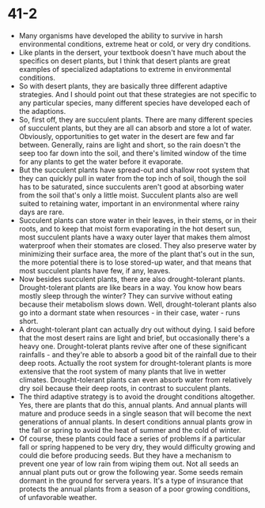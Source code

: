 # 41-2
+ Many organisms have developed the ability to survive in harsh environmental conditions, extreme heat or cold, or very dry conditions.
+ Like plants in the dersert, your textbook doesn't have much about the specifics on desert plants, but I think that desert plants are great examples of specialized adaptations to extreme in environmental conditions.
+ So with desert plants, they are basically three different adaptive strategies. And I should point out that these strategies are not specific to any particular species, many different species have developed each of the adaptions.
+ So, first off, they are succulent plants. There are many different species of succulent plants, but they are all can absorb and store a lot of water. Obviously, opportunities to get water in the desert are few and far between. Generally, rains are light and short, so the rain doesn't the seep too far down into the soil, and there's limited window of the time for any plants to get the water before it evaporate.
+ But the succulent plants have spread-out and shallow  root system that they can quickly pull in water from the top inch of soil, though the soil has to be saturated, since succulents aren't good at absorbing water from the soil that's only a little moist. Succulent plants also are well suited to retaining water, important in an environmental where rainy days are rare.
+ Succulent plants can store water in their leaves, in their stems, or in their roots, and to keep that moist form evaporating in the hot desert sun, most succulent plants have a waxy outer layer that makes them almost waterproof when their stomates are closed. They also preserve water by minimizing their surface area, the more of the plant that's out in the sun, the more potential there is to lose stored-up water, and that means that most succulent plants have few, if any, leaves.
+ Now besides succulent plants, there are also drought-tolerant plants. Drought-tolerant plants are like bears in a way. You know how bears mostly sleep through the winter? They can survive without eating because their metabolism slows down. Well, drought-tolerant plants also go into a dormant state when resources - in their case, water - runs short.
+ A drought-tolerant plant can actually dry out without dying. I said before that the most desert rains are light and brief, but occasionally there's a heavy one. Drought-tolerat plants revive after one of these significant rainfalls - and they're able to absorb a good bit of the rainfall due to their deep roots. Actually the root system for drought-tolerant plants is more extensive that the root system of many plants that live in wetter climates. Drought-tolerant plants can even absorb water from relatively dry soil because their deep roots, in contrast to succulent plants.
+ The third adaptive strategy is to avoid the drought conditions altogether. Yes, there are plants that do this, annual plants. And annual plants will mature and produce seeds in a single season that will become the next generations of annual plants. In desert conditions annual plants grow in the fall or spring to avoid the heat of summer and the cold of winter.
+ Of course, these plants could face a series of problems if a particular fall or spring happened to be very dry, they would difficulty growing and could die before producing seeds. But they have a mechanism to prevent one year of low rain from wiping them out. Not all seeds an annual plant puts out or grow the following year. Some seeds remain dormant in the ground for servera years. It's a type of insurance that protects the annual plants from a season of a poor growing conditions, of unfavorable weather. 